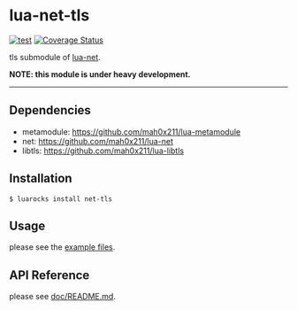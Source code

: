 # lua-net-tls

[![test](https://github.com/mah0x211/lua-net-tls/actions/workflows/test.yml/badge.svg)](https://github.com/mah0x211/lua-net-tls/actions/workflows/test.yml)
[![Coverage Status](https://coveralls.io/repos/github/mah0x211/lua-net-tls/badge.svg?branch=master)](https://coveralls.io/github/mah0x211/lua-net-tls?branch=master)

tls submodule of [lua-net](https://github.com/mah0x211/lua-net).

**NOTE: this module is under heavy development.**

***

## Dependencies

- metamodule: https://github.com/mah0x211/lua-metamodule
- net: https://github.com/mah0x211/lua-net
- libtls: https://github.com/mah0x211/lua-libtls


## Installation

```
$ luarocks install net-tls
```


## Usage

please see the [example files](example/).


## API Reference

please see [doc/README.md](doc/README.md).
